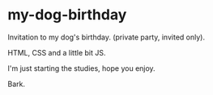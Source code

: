 # my-dog-birthday
Invitation to my dog's birthday. (private party, invited only).

HTML, CSS and a little bit JS.

I'm just starting the studies, hope you enjoy. 

Bark.
